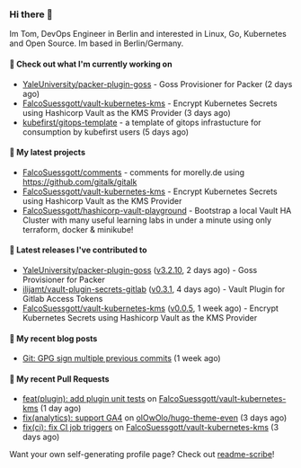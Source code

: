 ### Hi there 👋

Im Tom, DevOps Engineer in Berlin and interested in Linux, Go, Kubernetes and Open Source.
Im based in Berlin/Germany.

#### 👷 Check out what I'm currently working on

- [YaleUniversity/packer-plugin-goss](https://github.com/YaleUniversity/packer-plugin-goss) - Goss Provisioner for Packer (2 days ago)
- [FalcoSuessgott/vault-kubernetes-kms](https://github.com/FalcoSuessgott/vault-kubernetes-kms) - Encrypt Kubernetes Secrets using Hashicorp Vault as the KMS Provider (3 days ago)
- [kubefirst/gitops-template](https://github.com/kubefirst/gitops-template) - a template of gitops infrastucture for consumption by kubefirst users (5 days ago)

#### 🌱 My latest projects

- [FalcoSuessgott/comments](https://github.com/FalcoSuessgott/comments) - comments for morelly.de using https://github.com/gitalk/gitalk
- [FalcoSuessgott/vault-kubernetes-kms](https://github.com/FalcoSuessgott/vault-kubernetes-kms) - Encrypt Kubernetes Secrets using Hashicorp Vault as the KMS Provider
- [FalcoSuessgott/hashicorp-vault-playground](https://github.com/FalcoSuessgott/hashicorp-vault-playground) - Bootstrap a local Vault HA Cluster with many useful learning labs in under a minute using only terraform, docker &amp; minikube!

#### 🔭 Latest releases I've contributed to

- [YaleUniversity/packer-plugin-goss](https://github.com/YaleUniversity/packer-plugin-goss) ([v3.2.10](https://github.com/YaleUniversity/packer-plugin-goss/releases/tag/v3.2.10), 2 days ago) - Goss Provisioner for Packer
- [ilijamt/vault-plugin-secrets-gitlab](https://github.com/ilijamt/vault-plugin-secrets-gitlab) ([v0.3.1](https://github.com/ilijamt/vault-plugin-secrets-gitlab/releases/tag/v0.3.1), 4 days ago) - Vault Plugin for Gitlab Access Tokens
- [FalcoSuessgott/vault-kubernetes-kms](https://github.com/FalcoSuessgott/vault-kubernetes-kms) ([v0.0.5](https://github.com/FalcoSuessgott/vault-kubernetes-kms/releases/tag/v0.0.5), 1 week ago) - Encrypt Kubernetes Secrets using Hashicorp Vault as the KMS Provider

#### 📜 My recent blog posts

- [Git: GPG sign multiple previous commits](https://morelly.de/post/20240328_git_gpg_sign_commits/) (1 week ago)

#### 🔨 My recent Pull Requests

- [feat(plugin): add plugin unit tests](https://github.com/FalcoSuessgott/vault-kubernetes-kms/pull/41) on [FalcoSuessgott/vault-kubernetes-kms](https://github.com/FalcoSuessgott/vault-kubernetes-kms) (1 day ago)
- [fix(analytics): support GA4](https://github.com/olOwOlo/hugo-theme-even/pull/432) on [olOwOlo/hugo-theme-even](https://github.com/olOwOlo/hugo-theme-even) (3 days ago)
- [fix(ci): fix CI job triggers](https://github.com/FalcoSuessgott/vault-kubernetes-kms/pull/40) on [FalcoSuessgott/vault-kubernetes-kms](https://github.com/FalcoSuessgott/vault-kubernetes-kms) (3 days ago)

Want your own self-generating profile page? Check out [readme-scribe](https://github.com/muesli/readme-scribe)!